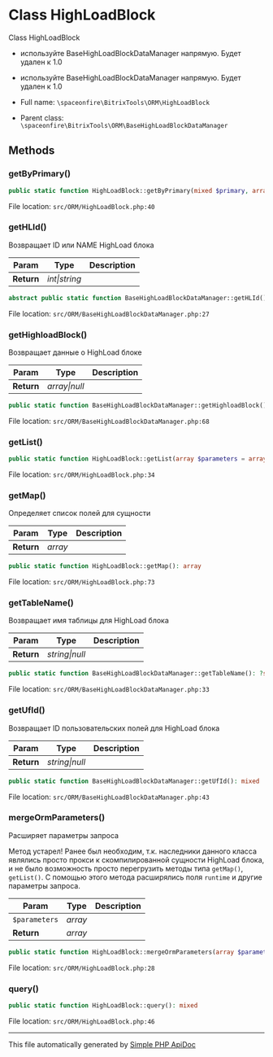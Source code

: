 # Class HighLoadBlock

Class HighLoadBlock

-   используйте BaseHighLoadBlockDataManager напрямую. Будет удален к 1.0
-   используйте BaseHighLoadBlockDataManager напрямую. Будет удален к 1.0

-   Full name: `\spaceonfire\BitrixTools\ORM\HighLoadBlock`
-   Parent class: `\spaceonfire\BitrixTools\ORM\BaseHighLoadBlockDataManager`

## Methods

### getByPrimary()

```php
public static function HighLoadBlock::getByPrimary(mixed $primary, array $parameters = array()): mixed
```

File location: `src/ORM/HighLoadBlock.php:40`

### getHLId()

Возвращает ID или NAME HighLoad блока

| Param      | Type              | Description |
| ---------- | ----------------- | ----------- |
| **Return** | _int&#124;string_ |             |

```php
abstract public static function BaseHighLoadBlockDataManager::getHLId(): mixed
```

File location: `src/ORM/BaseHighLoadBlockDataManager.php:27`

### getHighloadBlock()

Возвращает данные о HighLoad блоке

| Param      | Type              | Description |
| ---------- | ----------------- | ----------- |
| **Return** | _array&#124;null_ |             |

```php
public static function BaseHighLoadBlockDataManager::getHighloadBlock(): ?array
```

File location: `src/ORM/BaseHighLoadBlockDataManager.php:68`

### getList()

```php
public static function HighLoadBlock::getList(array $parameters = array()): mixed
```

File location: `src/ORM/HighLoadBlock.php:34`

### getMap()

Определяет список полей для сущности

| Param      | Type    | Description |
| ---------- | ------- | ----------- |
| **Return** | _array_ |             |

```php
public static function HighLoadBlock::getMap(): array
```

File location: `src/ORM/HighLoadBlock.php:73`

### getTableName()

Возвращает имя таблицы для HighLoad блока

| Param      | Type               | Description |
| ---------- | ------------------ | ----------- |
| **Return** | _string&#124;null_ |             |

```php
public static function BaseHighLoadBlockDataManager::getTableName(): ?string
```

File location: `src/ORM/BaseHighLoadBlockDataManager.php:33`

### getUfId()

Возвращает ID пользовательских полей для HighLoad блока

| Param      | Type               | Description |
| ---------- | ------------------ | ----------- |
| **Return** | _string&#124;null_ |             |

```php
public static function BaseHighLoadBlockDataManager::getUfId(): mixed
```

File location: `src/ORM/BaseHighLoadBlockDataManager.php:43`

### mergeOrmParameters()

Расширяет параметры запроса

Метод устарел! Ранее был необходим, т.к. наследники данного класса являлись просто прокси
к скомпилированной сущности HighLoad блока, и не было возможность просто перегрузить
методы типа `getMap()`, `getList()`.
С помощью этого метода расширялись поля `runtime` и другие параметры запроса.

| Param         | Type    | Description |
| ------------- | ------- | ----------- |
| `$parameters` | _array_ |             |
| **Return**    | _array_ |             |

```php
public static function HighLoadBlock::mergeOrmParameters(array $parameters = []): mixed
```

File location: `src/ORM/HighLoadBlock.php:28`

### query()

```php
public static function HighLoadBlock::query(): mixed
```

File location: `src/ORM/HighLoadBlock.php:46`

---

This file automatically generated by [Simple PHP ApiDoc](https://github.com/spaceonfire/simple-php-apidoc)

